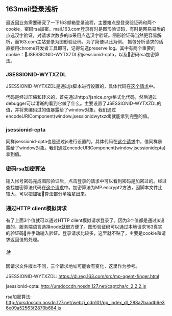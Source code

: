 ## 163mail登录浅析
最近因业务需要研究了一下163邮箱登录流程，主要难点是登录验证码和两个cookie，密码rsa加密。mail.163.com登录有时是图形验证码，有时是网易易盾的点选汉字验证，对请求次数多的ip采用点选汉字验证。图形验证码当然更容易解析，而163.com主站登录为图形验证码，为了简便以此为例。
抓包分析请求的话直接用chrome开发者工具即可，记得勾选preserve log。其中有两个重要的cookie：JSESSIONID-WYTXZDL和jsessionid-cpta，以及密码rsa加密算法。

### JSESSIONID-WYTXZDL
JSESSIONID-WYTXZDL是通过js脚本进行设置的，具体代码在[这个请求](https://dl.reg.163.com/src/mp-agent-finger.html)中。

代码是经过压缩和转义的，首先通过http://jsnice.org/格式化代码，然后通过debugger可以清晰的看到它做了什么。主要设置了JSESSIONID-WYTXZDL的值，并将未编码过的值暴露给了window对象。我们通过encodeURIComponent(window.jsessionidwytxzdl)就能拿到完整的值。

### jsessionid-cpta
同样jsessionid-cpta也是通过js进行设置的，具体代码在[这个请求](http://ursdoccdn.nosdn.127.net/captcha/c_2.2.2.js)中，值同样暴露给了window对象。我们通过encodeURIComponent(window.jsessionidcpta)拿到值。

### 密码rsa加密算法
输入帐号密码完成图形验证后，点击登录的请求中可以看到密码是加密过的。经过查找加密算法代码在[这个请求](http://ursdoccdn.nosdn.127.net/webzj_cdn101/pp_index_dl_288a2baadb6e36e09a52563f2870b684.js)中。加密算法为MP.encrypt2方法，因脚本文件比较大，可以把加密算法部分单独拿出来。

### 通过HTTP client模拟请求
有了上面3个值就可以通过HTTP client模拟请求登录了。因为3个值都是通过js设置的，服务端语言选择node就很方便了。图形验证码可以通过本地请求163真实的验证码并手动输入验证。登录请求比较多，这里就不贴了，主要是cookie和请求返回值的处理。

##### 注
因请求文件版本不同，三个请求地址可能会有变化，这里作为参考。

JSESSIONID-WYTXZDL: https://dl.reg.163.com/src/mp-agent-finger.html

jsessionid-cpta: http://ursdoccdn.nosdn.127.net/captcha/c_2.2.2.js

rsa加密算法: http://ursdoccdn.nosdn.127.net/webzj_cdn101/pp_index_dl_288a2baadb6e36e09a52563f2870b684.js